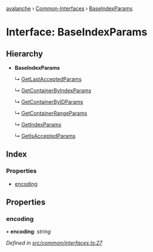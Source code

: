 [avalanche](../README.md) › [Common-Interfaces](../modules/common_interfaces.md) › [BaseIndexParams](common_interfaces.baseindexparams.md)

# Interface: BaseIndexParams

## Hierarchy

* **BaseIndexParams**

  ↳ [GetLastAcceptedParams](common_interfaces.getlastacceptedparams.md)

  ↳ [GetContainerByIndexParams](common_interfaces.getcontainerbyindexparams.md)

  ↳ [GetContainerByIDParams](common_interfaces.getcontainerbyidparams.md)

  ↳ [GetContainerRangeParams](common_interfaces.getcontainerrangeparams.md)

  ↳ [GetIndexParams](common_interfaces.getindexparams.md)

  ↳ [GetIsAcceptedParams](common_interfaces.getisacceptedparams.md)

## Index

### Properties

* [encoding](common_interfaces.baseindexparams.md#encoding)

## Properties

###  encoding

• **encoding**: *string*

*Defined in [src/common/interfaces.ts:27](https://github.com/ava-labs/avalanchejs/blob/9282770/src/common/interfaces.ts#L27)*
